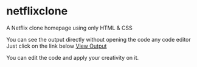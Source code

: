 # netflixclone
A Netflix clone homepage using only HTML &amp; CSS

You can see the output directly without opening the code any code editor
Just click on the link below
<a href="https://netflix-clone-tm.netlify.app/">View Output</a>

You can edit the code and apply your creativity on it.
